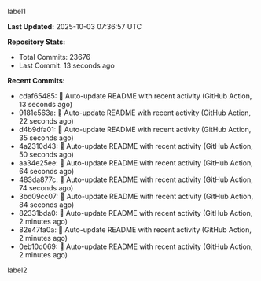
label1 
<!-- ACTIVITY_START -->
**Last Updated:** 2025-10-03 07:36:57 UTC

**Repository Stats:**
- Total Commits: 23676
- Last Commit: 13 seconds ago

**Recent Commits:**
- cdaf65485: 🤖 Auto-update README with recent activity (GitHub Action, 13 seconds ago)
- 9181e563a: 🤖 Auto-update README with recent activity (GitHub Action, 22 seconds ago)
- d4b9dfa01: 🤖 Auto-update README with recent activity (GitHub Action, 35 seconds ago)
- 4a2310d43: 🤖 Auto-update README with recent activity (GitHub Action, 50 seconds ago)
- aa34e25ee: 🤖 Auto-update README with recent activity (GitHub Action, 64 seconds ago)
- 483da877c: 🤖 Auto-update README with recent activity (GitHub Action, 74 seconds ago)
- 3bd09cc07: 🤖 Auto-update README with recent activity (GitHub Action, 84 seconds ago)
- 82331bda0: 🤖 Auto-update README with recent activity (GitHub Action, 2 minutes ago)
- 82e47fa0a: 🤖 Auto-update README with recent activity (GitHub Action, 2 minutes ago)
- 0eb10d069: 🤖 Auto-update README with recent activity (GitHub Action, 2 minutes ago)
<!-- ACTIVITY_END -->

label2
